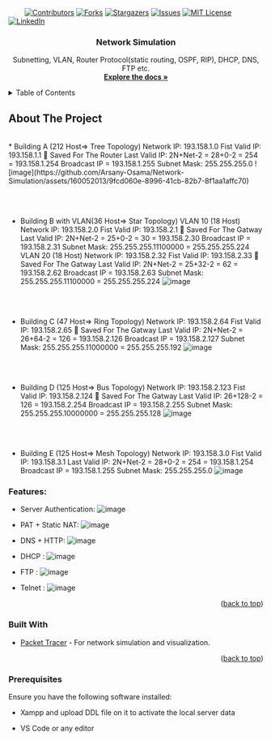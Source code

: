 <!-- PROJECT SHIELDS -->
&nbsp; &nbsp; &nbsp; &nbsp;
[![Contributors][contributors-shield]][contributors-url]
[![Forks][forks-shield]][forks-url]
[![Stargazers][stars-shield]][stars-url]
[![Issues][issues-shield]][issues-url]
[![MIT License][license-shield]][license-url]
[![LinkedIn][linkedin-shield]][linkedin-url]



<!-- PROJECT LOGO -->
<div align="center">
  <h3 align="center">Network Simulation</h3>

  <p align="center">
     Subnetting, VLAN, Router Protocol(static routing, OSPF, RIP), DHCP, DNS, FTP etc.
    <br/>
    <a href="https://github.com/Arsany-Osama/Network-Simulation/tree/master"><strong>Explore the docs »</strong></a>
  </p>
</div>



<!-- TABLE OF CONTENTS -->
<details>
  <summary>Table of Contents</summary>
  <ol>
    <li>
      <a href="#about-the-project">About The Project</a>
      <ul>
        <li><a href="#built-with">Built With</a></li>
      </ul>
    </li>
    <li>
      <a href="#getting-started">Getting Started</a>
      <ul>
        <li><a href="#prerequisites">Prerequisites</a></li>
      </ul>
    </li>
  </ol>
</details>



<!-- ABOUT THE PROJECT -->

## About The Project
</br>
* Building A (212 Host=> Tree Topology)
  Network IP: 193.158.1.0
  Fist Valid IP: 193.158.1.1  Saved For The Router
  Last Valid IP: 2N+Net-2 = 28+0-2 = 254 = 193.158.1.254
  Broadcast IP = 193.158.1.255
  Subnet Mask: 255.255.255.0
![image](https://github.com/Arsany-Osama/Network-Simulation/assets/160052013/9fcd060e-8996-41cb-82b7-8f1aa1affc70)

</br></br>
* Building B with VLAN(36 Host=> Star Topology)
  VLAN 10 (18 Host)
    Network IP: 193.158.2.0
    Fist Valid IP: 193.158.2.1  Saved For The Gatway
    Last Valid IP: 2N+Net-2 = 25+0-2 = 30 = 193.158.2.30
    Broadcast IP = 193.158.2.31
    Subnet Mask: 255.255.255.11100000 = 255.255.255.224
  VLAN 20 (18 Host)
    Network IP: 193.158.2.32
    Fist Valid IP: 193.158.2.33  Saved For The Gatway
    Last Valid IP: 2N+Net-2 = 25+32-2 = 62 = 193.158.2.62
    Broadcast IP = 193.158.2.63
    Subnet Mask: 255.255.255.11100000 = 255.255.255.224
  ![image](https://github.com/Arsany-Osama/Network-Simulation/assets/160052013/39aedb8a-56d3-458b-a586-a9699d4418e2)

</br></br>
* Building C (47 Host=> Ring Topology)
    Network IP: 193.158.2.64
    Fist Valid IP: 193.158.2.65  Saved For The Gatway
    Last Valid IP: 2N+Net-2 = 26+64-2 = 126 = 193.158.2.126
    Broadcast IP = 193.158.2.127
    Subnet Mask: 255.255.255.11000000 = 255.255.255.192
  ![image](https://github.com/Arsany-Osama/Network-Simulation/assets/160052013/01c6be5a-470a-4a2a-bed2-3d0de8e8cebf)

</br></br>
* Building D (125 Host=> Bus Topology)
  Network IP: 193.158.2.123
  Fist Valid IP: 193.158.2.124  Saved For The Gatway
  Last Valid IP: 26+128-2 = 126 = 193.158.2.254
  Broadcast IP = 193.158.2.255
  Subnet Mask: 255.255.255.10000000 = 255.255.255.128
![image](https://github.com/Arsany-Osama/Network-Simulation/assets/160052013/fd999938-15de-456d-af3e-2e31cd948cbc)

</br></br>
* Building E (125 Host=> Mesh Topology)
  Network IP: 193.158.3.0
  Fist Valid IP: 193.158.3.1 
  Last Valid IP: 2N+Net-2 = 28+0-2 = 254 = 193.158.1.254
  Broadcast IP = 193.158.1.255
  Subnet Mask: 255.255.255.0
![image](https://github.com/Arsany-Osama/Network-Simulation/assets/160052013/92002964-e02a-4ab6-9d07-ec89421b966f)



### Features:
- Server Authentication:
  ![image](https://github.com/Arsany-Osama/Network-Simulation/assets/160052013/b219d701-41cd-404e-8786-1b387230d8d3)
  
- PAT + Static NAT:
  ![image](https://github.com/Arsany-Osama/Network-Simulation/assets/160052013/585c27c4-36f5-4e90-a33f-86303818f1ac)

- DNS + HTTP:
  ![image](https://github.com/Arsany-Osama/Network-Simulation/assets/160052013/aa95bf9f-d08b-4c7c-817c-027ce3cc1e9a)

- DHCP :
  ![image](https://github.com/Arsany-Osama/Network-Simulation/assets/160052013/0bcb88c0-95c6-451c-b9a3-614b5be7230d)

- FTP :
![image](https://github.com/Arsany-Osama/Network-Simulation/assets/160052013/306f87b9-114e-41a8-9d31-988c029fa278)


- Telnet :
  ![image](https://github.com/Arsany-Osama/Network-Simulation/assets/160052013/45ce2a41-2bba-4628-81c4-84ad717566dc)


<p align="right">(<a href="#readme-top">back to top</a>)</p>



### Built With

* [Packet Tracer](https://www.netacad.com/courses/packet-tracer) - For network simulation and visualization.


<p align="right">(<a href="#readme-top">back to top</a>)</p>

### Prerequisites

Ensure you have the following software installed:
* Xampp and upload DDL file on it to activate the local server data
* VS Code or any editor

  [contributors-shield]: https://img.shields.io/github/contributors/Arsany-Osama/Network-Simulation.svg?style=for-the-badge
[contributors-url]: https://github.com/Arsany-Osama/Network-Simulation/graphs/contributors
[forks-shield]: https://img.shields.io/github/forks/Arsany-Osama/Network-Simulation.svg?style=for-the-badge
[forks-url]: https://github.com/Arsany-Osama/Network-Simulation/network/members
[stars-shield]: https://img.shields.io/github/stars/Arsany-Osama/Network-Simulation.svg?style=for-the-badge
[stars-url]: https://github.com/Arsany-Osama/Network-Simulation/stargazers
[issues-shield]: https://img.shields.io/github/issues/Arsany-Osama/Network-Simulation.svg?style=for-the-badge
[issues-url]: https://github.com/Arsany-Osama/Network-Simulation/issues
[license-shield]: https://img.shields.io/github/license/Arsany-Osama/Network-Simulation.svg?style=for-the-badge
[license-url]: https://github.com/Arsany-Osama/Network-Simulation/blob/master/LICENSE.txt
[linkedin-shield]: https://img.shields.io/badge/-LinkedIn-black.svg?style=for-the-badge&logo=linkedin&colorB=555
[linkedin-url]: https://linkedin.com/in/arsany-osama-446942264
